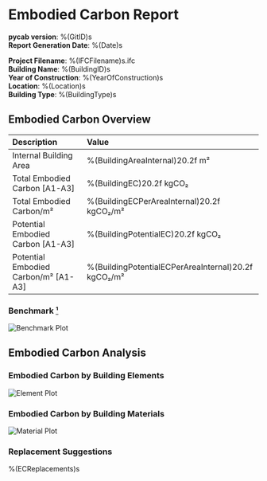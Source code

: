# Embodied Carbon Report

**pycab version**: %(GitID)s  
**Report Generation Date**: %(Date)s  

**Project Filename**: %(IFCFilename)s.ifc  
**Building Name**: %(BuildingID)s  
**Year of Construction**: %(YearOfConstruction)s  
**Location**: %(Location)s  
**Building Type**: %(BuildingType)s  

## Embodied Carbon Overview

| Description                          | Value                                               |
| :-----------------------------       | :-------------------------------------------------- |
| Internal Building Area               | %(BuildingAreaInternal)20.2f m²                     |
| Total Embodied Carbon     [A1-A3]    | %(BuildingEC)20.2f kgCO₂                            |
| Total Embodied Carbon/m²             | %(BuildingECPerAreaInternal)20.2f kgCO₂/m²          |
| Potential Embodied Carbon [A1-A3]    | %(BuildingPotentialEC)20.2f kgCO₂                   |
| Potential Embodied Carbon/m² [A1-A3] | %(BuildingPotentialECPerAreaInternal)20.2f kgCO₂/m² |

### Benchmark [¹][riba2030]

![Benchmark Plot](benchmark.svg)

## Embodied Carbon Analysis

### Embodied Carbon by Building Elements

![Element Plot](element_counts.svg)

### Embodied Carbon by Building Materials

![Material Plot](material_counts.svg)

### Replacement Suggestions

%(ECReplacements)s


[riba2030]:  https://www.architecture.com/about/policy/climate-action/2030-climate-challenge/resources "RIBA 2030 Climate Challenge Target Benchmarks Review"
